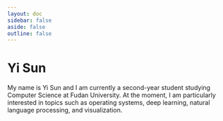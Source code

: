 ```yaml
---
layout: doc
sidebar: false
aside: false
outline: false
---
```


# Yi Sun

My name is Yi Sun and I am currently a second-year student studying Computer Science at Fudan University. At the moment, I am particularly interested in topics such as operating systems, deep learning, natural language processing, and visualization.